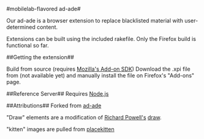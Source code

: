 #mobilelab-flavored ad-ade#

Our ad-ade is a browser extension to replace blacklisted material with user-determined content. 

Extensions can be built using the included rakefile. Only the Firefox build is functional so far. 

##Getting the extension##

Build from source (requires [Mozilla's Add-on SDK](https://addons.mozilla.org/en-US/developers/builder))
Download the .xpi file from (not available yet) and manually install the file on Firefox's "Add-ons" page.

##Reference Server##
Requires [Node.js](http://nodejs.org/)

##Attributions##
Forked from [ad-ade](https://github.com/philippbosch/ad-ade)

"Draw" elements are a modification of [Richard Powell's](www.byrichardpowell.co.uk/) [draw](https://github.com/byrichardpowell/draw).

"kitten" images are pulled from [placekitten](http://placekitten.com/)




